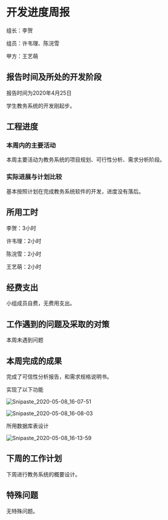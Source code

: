 # 开发进度周报

组长：李贺

组员：许韦理、陈浣雪

甲方：王艺萌

## 报告时间及所处的开发阶段 

报告时间为2020年4月25日

学生教务系统的开发刚起步。

## 工程进度 

### 本周内的主要活动

本周主要活动为教务系统的项目规划、可行性分析、需求分析阶段。

### 实际进展与计划比较 

基本按照计划在完成教务系统软件的开发，进度没有落后。

## 所用工时

李贺：3小时

许韦理：2小时

陈浣雪：2小时

王艺萌：2小时

## 经费支出

小组成员自费，无费用支出。

## 工作遇到的问题及采取的对策

本周未遇到问题

## 本周完成的成果

完成了可信性分析报告，和需求规格说明书。

实现了以下功能

![Snipaste_2020-05-08_16-07-51](https://cdn.jsdelivr.net/gh/lihe/Pic/img/20200605211031.jpg)



![Snipaste_2020-05-08_16-08-03](https://cdn.jsdelivr.net/gh/lihe/Pic/img/20200605211119.jpg)

所用数据库表设计

![Snipaste_2020-05-08_16-13-59](https://cdn.jsdelivr.net/gh/lihe/Pic/img/20200605211124.jpg)



## 下周的工作计划

下周进行教务系统的概要设计。

## 特殊问题

无特殊问题。